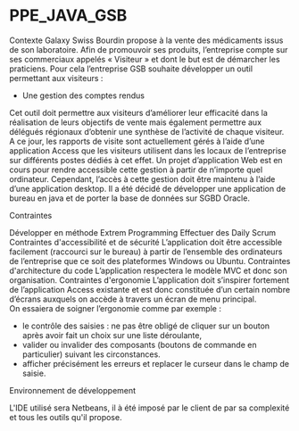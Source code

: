 # PPE_JAVA_GSB


Contexte
Galaxy Swiss Bourdin propose à la vente des médicaments issus de son laboratoire. Afin de promouvoir ses produits, l’entreprise compte sur ses commerciaux appelés « Visiteur » et dont le but est de démarcher les praticiens. Pour cela l’entreprise GSB souhaite développer un outil permettant aux visiteurs :
- Une gestion des comptes rendus


 
Cet outil doit permettre aux visiteurs d’améliorer leur efficacité dans la réalisation de leurs objectifs de vente mais également permettre aux délégués régionaux d’obtenir une synthèse de l’activité de chaque visiteur.
A ce jour, les rapports de visite sont actuellement gérés à l’aide d’une application Access que les visiteurs utilisent dans les locaux de l’entreprise sur différents postes dédiés à cet effet. Un projet d’application Web est en cours pour rendre accessible cette gestion à partir de n’importe quel ordinateur. Cependant, l’accès à cette gestion doit être maintenu à l’aide d’une application desktop. Il a été décidé de développer une application de bureau en java et de porter la base de données sur SGBD Oracle.
 
Contraintes

  Développer en méthode Extrem Programming
  Effectuer des Daily Scrum
  Contraintes d'accessibilité et de sécurité L’application doit être accessible facilement (raccourci sur le bureau) à partir de l’ensemble des ordinateurs de l’entreprise que ce soit des plateformes Windows ou Ubuntu. 
  Contraintes d'architecture du code  L’application respectera le modèle MVC et donc son organisation. 
  Contraintes d'ergonomie L’application doit s’inspirer fortement de l’application Access existante et est donc constituée d’un certain nombre d’écrans auxquels on accède à travers un écran de menu principal.  
  On essaiera de soigner l’ergonomie comme par exemple :  
  - le contrôle des saisies : ne pas être obligé de cliquer sur un bouton après avoir fait un choix sur une liste déroulante,  
  - valider ou invalider des composants (boutons de commande en particulier) suivant les circonstances.  
  - afficher précisément les erreurs et replacer le curseur dans le champ de saisie. 

Environnement de développement

L'IDE utilisé sera Netbeans, il à été imposé par le client de par sa complexité et tous les outils qu'il propose.
